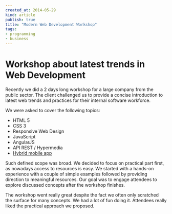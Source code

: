 ```yaml
---
created_at: 2014-05-29
kind: article
publish: true
title: "Modern Web Development Workshop"
tags:
- programming
- business
---
```


# Workshop about latest trends in Web Development

Recently we did a 2 days long workshop for a large company from the public sector. The client challenged us to provide a concise introduction to latest web trends and practices for their internal software workforce.

We were asked to cover the following topics:

* HTML 5
* CSS 3
* Responsive Web Design
* JavaScript
* AngularJS
* API REST / Hypermedia
* [Hybrid mobile app][1]

Such defined scope was broad. We decided to focus on practical part first, as nowadays access to resources is easy. We started with a hands-on experience with a couple of simple examples followed by providing direction to meaningful resources. Our goal was to engage attendees to explore discussed concepts after the workshop finishes.

The workshop went really great despite the fact we often only scratched the surface for many concepts. We had a lot of fun doing it. Attendees really liked the practical approach we proposed.


  [1]: http://tech.pro/blog/1355/when-to-go-native-mobile-web-or-cross-platformhybrid


